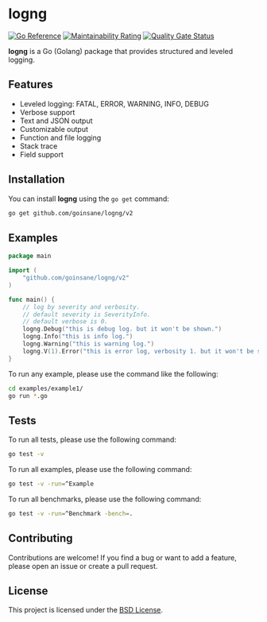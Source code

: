 # logng

[![Go Reference](https://pkg.go.dev/badge/github.com/goinsane/logng.svg)](https://pkg.go.dev/github.com/goinsane/logng)
[![Maintainability Rating](https://sonarcloud.io/api/project_badges/measure?project=goinsane_logng&metric=sqale_rating)](https://sonarcloud.io/summary/new_code?id=goinsane_logng)
[![Quality Gate Status](https://sonarcloud.io/api/project_badges/measure?project=goinsane_logng&metric=alert_status)](https://sonarcloud.io/summary/new_code?id=goinsane_logng)

**logng** is a Go (Golang) package that provides structured and leveled logging.

## Features

- Leveled logging: FATAL, ERROR, WARNING, INFO, DEBUG
- Verbose support
- Text and JSON output
- Customizable output
- Function and file logging
- Stack trace
- Field support

## Installation

You can install **logng** using the `go get` command:

```sh
go get github.com/goinsane/logng/v2
```

## Examples

```go
package main

import (
	"github.com/goinsane/logng/v2"
)

func main() {
	// log by severity and verbosity.
	// default severity is SeverityInfo.
	// default verbose is 0.
	logng.Debug("this is debug log. but it won't be shown.")
	logng.Info("this is info log.")
	logng.Warning("this is warning log.")
	logng.V(1).Error("this is error log, verbosity 1. but it won't be shown.")
}
```

To run any example, please use the command like the following:

```sh
cd examples/example1/
go run *.go
```

## Tests

To run all tests, please use the following command:

```sh
go test -v
```

To run all examples, please use the following command:

```sh
go test -v -run=^Example
```

To run all benchmarks, please use the following command:

```sh
go test -v -run=^Benchmark -bench=.
```

## Contributing

Contributions are welcome! If you find a bug or want to add a feature, please open an issue or create a pull request.

## License

This project is licensed under the [BSD License](LICENSE).
